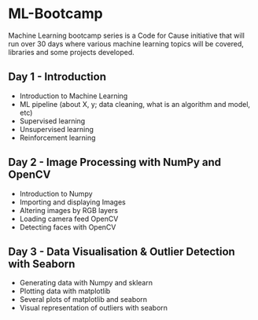 # ML-Bootcamp
Machine Learning bootcamp series is a Code for Cause initiative that will run over 30 days where various machine learning topics will be covered, libraries and some projects developed.

## Day 1 - Introduction
* Introduction to Machine Learning
* ML pipeline (about X, y; data cleaning, what is an algorithm and model, etc)
* Supervised learning 
* Unsupervised learning
* Reinforcement learning

## Day 2 - Image Processing with NumPy and OpenCV
* Introduction to Numpy
* Importing and displaying Images
* Altering images by RGB layers 
* Loading camera feed OpenCV
* Detecting faces with OpenCV

## Day 3 - Data Visualisation & Outlier Detection with Seaborn
* Generating data with Numpy and sklearn
* Plotting data with matplotlib
* Several plots of matplotlib and seaborn
* Visual representation of outliers with seaborn
